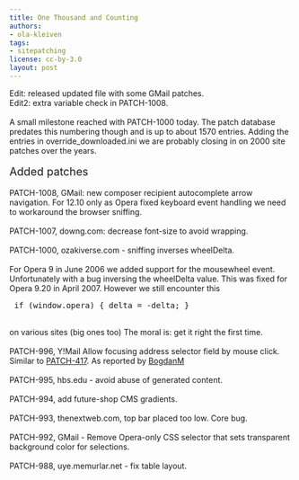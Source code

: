 ```yaml
---
title: One Thousand and Counting
authors:
- ola-kleiven
tags:
- sitepatching
license: cc-by-3.0
layout: post
---
```

Edit: released updated file with some GMail patches.<br/>Edit2: extra variable check in PATCH-1008.<br/><br/>A small milestone reached with PATCH-1000 today. The patch database predates this numbering though and is up to about 1570 entries. Adding the entries in override_downloaded.ini we are probably closing in on 2000 site patches over the years.<br/><br/><span style="font-size: 140%">Added patches</span><br/><br/>PATCH-1008, GMail: new composer recipient autocomplete arrow navigation. For 12.10 only as Opera fixed keyboard event handling we need to workaround the browser sniffing.<br/><br/>PATCH-1007, downg.com: decrease font-size to avoid wrapping.<br/><br/>PATCH-1000, ozakiverse.com - sniffing inverses wheelDelta. <br/><br/>For Opera 9 in June 2006 we added support for the mousewheel event. Unfortunately with a bug inversing the wheelDelta value. This was fixed for Opera 9.20 in April 2007. However we still encounter this<br/><pre>
if (window.opera) { delta = -delta; }
</pre><br/>on various sites (big ones too) The moral is: get it right the first time.<br/><br/>PATCH-996, Y!Mail Allow focusing address selector field by mouse click. Similar to <a href="http://my.opera.com/sitepatching/blog/2011/05/24/y-mail" target="_blank">PATCH-417</a>. As reported by <a href="http://my.opera.com/sitepatching/blog/2012/10/31/google-documents-etc?cid=99004772#comment99004772" target="_blank">BogdanM</a><br/><br/>PATCH-995, hbs.edu - avoid abuse of generated content.<br/><br/>PATCH-994, add future-shop CMS gradients.<br/><br/>PATCH-993, thenextweb.com, top bar placed too low. Core bug.<br/><br/>PATCH-992, GMail - Remove Opera-only CSS selector that sets transparent background color for selections.<br/><br/>PATCH-988, uye.memurlar.net - fix table layout.
